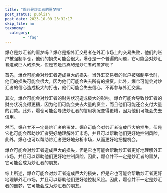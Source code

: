 ```yaml
---
title: "爆仓是炒汇者的噩梦吗"
post_status: publish
post_date: 2023-10-09 23:32:17
skip_file: no
taxonomy:
  category:
        - "faq"
---
```


爆仓是炒汇者的噩梦吗？爆仓是指外汇交易者在外汇市场上的交易失败，他们的账户被强制平仓，他们的损失可能会很大。爆仓是一个普遍的问题，它可能会对炒汇者造成巨大的损失，但是它是否真的是炒汇者的噩梦呢？

首先，爆仓可能会对炒汇者造成巨大的损失。当外汇交易者的账户被强制平仓时，他们的损失可能会很大，因为他们可能会失去所有的投资。此外，爆仓可能会对炒汇者的信心造成极大的打击，他们可能会失去信心，不再参与外汇交易。

其次，爆仓可能会对炒汇者的财务状况造成极大的影响。爆仓可能会导致炒汇者的财务状况变得更糟，因为他们可能会失去大量的资金，而且他们可能还会支付大量的罚款。此外，爆仓可能会导致炒汇者的信用状况变得更糟，因为他们可能会失去信用。

然而，爆仓并不一定是炒汇者的噩梦。爆仓可能会对炒汇者造成巨大的损失，但是它也可能会帮助炒汇者更好地理解外汇市场，并且可以帮助他们更好地控制风险。此外，爆仓也可以帮助炒汇者更好地分析市场，从而更好地把握机会。

爆仓可能会对炒汇者造成巨大的损失，但是它也可能会帮助炒汇者更好地理解外汇市场，并且可以帮助他们更好地控制风险。因此，爆仓并不一定是炒汇者的噩梦，它可能会成为炒汇者的朋友。

综上所述，爆仓可能会对炒汇者造成巨大的损失，但是它也可能会帮助炒汇者更好地理解外汇市场，并且可以帮助他们更好地控制风险。因此，爆仓并不一定是炒汇者的噩梦，它可能会成为炒汇者的朋友。
